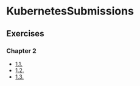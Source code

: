 # KubernetesSubmissions

## Exercises

### Chapter 2

- [1.1.](https://github.com/sokolovpav/kubsub/tree/1.1)
- [1.2.](https://github.com/sokolovpav/kubsub/tree/1.2)
- [1.3.](https://github.com/sokolovpav/kubsub/tree/1.3)